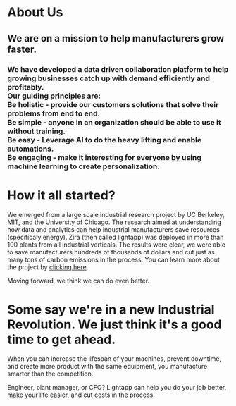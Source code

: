 <div class="uk-section">
  <div class="uk-container uk-container-medium">
    <h1>About Us</h1>
    <h2>We are on a mission to help manufacturers grow faster.</h2>
    <h3>We have developed a data driven collaboration platform to help growing businesses catch up with demand efficiently and profitably.
        <br>Our guiding principles are:
        <br>Be holistic - provide our customers solutions that solve their problems from end to end.
        <br>Be simple - anyone in an organization should be able to use it without training.
        <br>Be easy - Leverage AI to do the heavy lifting and enable automations.
        <br>Be engaging -  make it interesting for everyone by using machine learning to create personalization.</h3>
    <h1>How it all started?</h1>
    We emerged from a large scale industrial research project by UC Berkeley, MIT, and the University of Chicago.
    The research aimed at understanding how data and analytics can help industrial manufacturers save resources (specificaly energy).  Zira (then called lightapp)       was deployed in more than 100 plants from all industrial verticals.
    The results were clear, we were able to save manufacturers hundreds of thousands of dollars and cut just as many tons of carbon emissions in the process.
    You can learn more about the project by <a href="https://www.energy.ca.gov/publications/2019/unlocking-industrial-energy-efficiency-through-optimized-energy-management">clicking here</a>.

Moving forward, we think we can do even better.
    <h1>Some say we're in a new Industrial Revolution. We just think it's a good time to get ahead.</h1>
When you can increase the lifespan of your machines, prevent downtime, and create more product with the same equipment, you manufacture smarter than the competition.
    

Engineer, plant manager, or CFO? Lightapp can help you do your job better, make your life easier, and cut costs in the process.
  </div>
</div>
